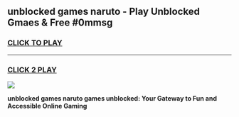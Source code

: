 
## unblocked games naruto - Play Unblocked Gmaes & Free #0mmsg
<h3>
<a href="https://news.freeplayer.one?title=unblocked_games_naruto&ref=24F">CLICK TO PLAY</a></h3>
<hr>

<h3>
<a href="https://news.freeplayer.one?title=unblocked_games_naruto&ref=24F">CLICK 2 PLAY</a>
  
</h3>

<a href="https://news.freeplayer.one?title=unblocked_games_naruto&ref=24F/"><img src="https://clearcache.store/games.png"></a>


**unblocked games naruto games unblocked: Your Gateway to Fun and Accessible Online Gaming**
